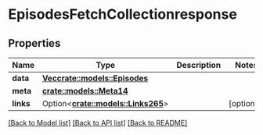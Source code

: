 # EpisodesFetchCollectionresponse

## Properties

Name | Type | Description | Notes
------------ | ------------- | ------------- | -------------
**data** | [**Vec<crate::models::Episodes>**](episodes.md) |  | 
**meta** | [**crate::models::Meta14**](meta14.md) |  | 
**links** | Option<[**crate::models::Links265**](links265.md)> |  | [optional]

[[Back to Model list]](../README.md#documentation-for-models) [[Back to API list]](../README.md#documentation-for-api-endpoints) [[Back to README]](../README.md)


